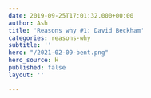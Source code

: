 ```yaml
---
date: 2019-09-25T17:01:32.000+00:00
author: Ash
title: 'Reasons why #1: David Beckham'
categories: reasons-why
subtitle: ''
hero: "/2021-02-09-bent.png"
hero_source: H
published: false
layout: ''

---
```

